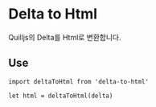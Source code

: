 # Delta to Html

Quilljs의 Delta를 Html로 변환합니다.

## Use

```
import deltaToHtml from 'delta-to-html'

let html = deltaToHtml(delta)
```
